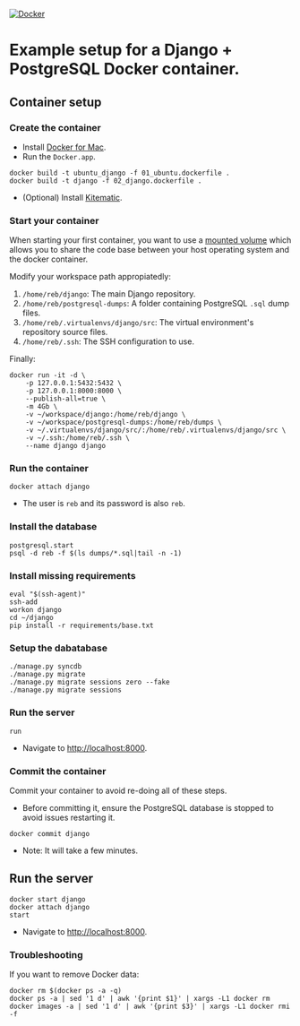 [![Docker](http://i.imgur.com/ZMHZYDx.png)](https://www.docker.com)

# Example setup for a Django + PostgreSQL Docker container.

## Container setup

### Create the container

* Install [Docker for Mac](https://docs.docker.com/docker-for-mac/).
* Run the `Docker.app`.

```
docker build -t ubuntu_django -f 01_ubuntu.dockerfile .
docker build -t django -f 02_django.dockerfile .
```

* (Optional) Install [Kitematic](https://kitematic.com/).

### Start your container

When starting your first container, you want to use a [mounted volume](https://docs.docker.com/engine/tutorials/dockervolumes/) which allows you
to share the code base between your host operating system and the docker container.

Modify your workspace path appropiatedly:

1. `/home/reb/django`: The main Django repository.
2. `/home/reb/postgresql-dumps`: A folder containing PostgreSQL `.sql` dump files.
3. `/home/reb/.virtualenvs/django/src`: The virtual environment's repository source files.
4. `/home/reb/.ssh`: The SSH configuration to use.

Finally:

```
docker run -it -d \
    -p 127.0.0.1:5432:5432 \
    -p 127.0.0.1:8000:8000 \
    --publish-all=true \
    -m 4Gb \
    -v ~/workspace/django:/home/reb/django \
    -v ~/workspace/postgresql-dumps:/home/reb/dumps \
    -v ~/.virtualenvs/django/src/:/home/reb/.virtualenvs/django/src \
    -v ~/.ssh:/home/reb/.ssh \
    --name django django
```

### Run the container

```
docker attach django
```

* The user is `reb` and its password is also `reb`.

### Install the database

```
postgresql.start
psql -d reb -f $(ls dumps/*.sql|tail -n -1)
```

### Install missing requirements

```
eval "$(ssh-agent)"
ssh-add
workon django
cd ~/django
pip install -r requirements/base.txt
```

### Setup the dabatabase

```
./manage.py syncdb
./manage.py migrate
./manage.py migrate sessions zero --fake
./manage.py migrate sessions
```

### Run the server

```
run
```

* Navigate to [http://localhost:8000](http://localhost:8000).

### Commit the container

Commit your container to avoid re-doing all of these steps.

* Before committing it, ensure the PostgreSQL database is stopped to avoid issues restarting it.

```
docker commit django
```

* Note: It will take a few minutes.

## Run the server

```
docker start django
docker attach django
start
```

* Navigate to [http://localhost:8000](http://localhost:8000).


### Troubleshooting

If you want to remove Docker data:

```
docker rm $(docker ps -a -q)
docker ps -a | sed '1 d' | awk '{print $1}' | xargs -L1 docker rm
docker images -a | sed '1 d' | awk '{print $3}' | xargs -L1 docker rmi -f
```
